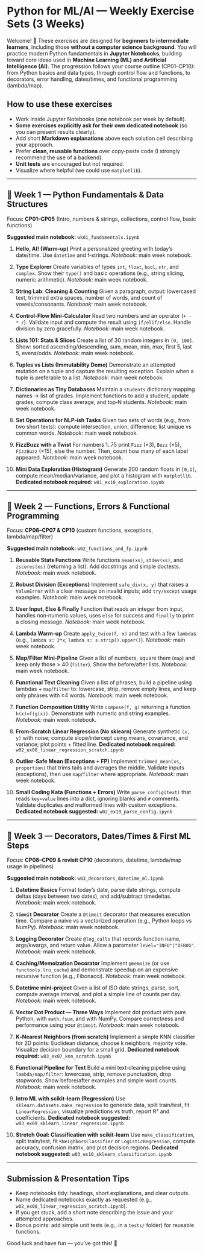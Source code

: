 # Python for ML/AI — Weekly Exercise Sets (3 Weeks)

Welcome! 👋 These exercises are designed for **beginners to intermediate learners**, including those **without a computer science background**. You will practice modern Python fundamentals in **Jupyter Notebooks**, building toward core ideas used in **Machine Learning (ML) and Artificial Intelligence (AI)**. The progression follows your course outline (CP01–CP10): from Python basics and data types, through control flow and functions, to decorators, error handling, dates/times, and functional programming (lambda/map).

## How to use these exercises

* Work inside Jupyter Notebooks (one notebook per week by default).
* **Some exercises explicitly ask for their own dedicated notebook** (so you can present results clearly).
* Add short **Markdown explanations** above each solution cell describing your approach.
* Prefer **clean, reusable functions** over copy‑paste code (I strongly recommend the use of a backend).
* **Unit tests** are encouraged but not required.
* Visualize where helpful (we could use `matplotlib`).

---

## 📅 Week 1 — Python Fundamentals & Data Structures

Focus: **CP01–CP05** (Intro, numbers & strings, collections, control flow, basic functions)

**Suggested main notebook:** `wk01_fundamentals.ipynb`

1. **Hello, AI! (Warm‑up)**
   Print a personalized greeting with today’s date/time. Use `datetime` and f‑strings.
   *Notebook:* main week notebook.

2. **Type Explorer**
   Create variables of types `int`, `float`, `bool`, `str`, and `complex`. Show their `type()` and basic operations (e.g., string slicing, numeric arithmetic).
   *Notebook:* main week notebook.

3. **String Lab: Cleaning & Counting**
   Given a paragraph, output: lowercased text, trimmed extra spaces, number of words, and count of vowels/consonants.
   *Notebook:* main week notebook.

4. **Control‑Flow Mini‑Calculator**
   Read two numbers and an operator (`+ - * /`). Validate input and compute the result using `if/elif/else`. Handle division by zero gracefully.
   *Notebook:* main week notebook.

5. **Lists 101: Stats & Slices**
   Create a list of 30 random integers in `[0, 100]`. Show: sorted ascending/descending, sum, mean, min, max, first 5, last 5, evens/odds.
   *Notebook:* main week notebook.

6. **Tuples vs Lists (Immutability Demo)**
   Demonstrate an attempted mutation on a tuple and capture the resulting exception. Explain when a tuple is preferable to a list.
   *Notebook:* main week notebook.

7. **Dictionaries as Tiny Databases**
   Maintain a `students` dictionary mapping names → list of grades. Implement functions to add a student, update grades, compute class average, and top‑N students.
   *Notebook:* main week notebook.

8. **Set Operations for NLP‑ish Tasks**
   Given two sets of words (e.g., from two short texts): compute intersection, union, difference; list unique vs common words.
   *Notebook:* main week notebook.

9. **FizzBuzz with a Twist**
   For numbers 1..75 print `Fizz` (×3), `Buzz` (×5), `FizzBuzz` (×15), else the number. Then, count how many of each label appeared.
   *Notebook:* main week notebook.

10. **Mini Data Exploration (Histogram)**
    Generate 200 random floats in `[0,1]`, compute mean/median/variance, and plot a histogram with `matplotlib`.
    **Dedicated notebook required:** `w01_ex10_exploration.ipynb`

---

## 📅 Week 2 — Functions, Errors & Functional Programming

Focus: **CP06–CP07 & CP10** (custom functions, exceptions, lambda/map/filter)

**Suggested main notebook:** `w02_functions_and_fp.ipynb`

1. **Reusable Stats Functions**
   Write functions `mean(xs)`, `stdev(xs)`, and `zscores(xs)` (returning a list). Add docstrings and simple doctests.
   *Notebook:* main week notebook.

2. **Robust Division (Exceptions)**
   Implement `safe_div(x, y)` that raises a `ValueError` with a clear message on invalid inputs; add `try/except` usage examples.
   *Notebook:* main week notebook.

3. **User Input, Else & Finally**
   Function that reads an integer from input, handles non‑numeric values, uses `else` for success and `finally` to print a closing message.
   *Notebook:* main week notebook.

4. **Lambda Warm‑up**
   Create `apply_twice(f, x)` and test with a few `lambda`s (e.g., `lambda x: 2*x`, `lambda s: s.strip().upper()`).
   *Notebook:* main week notebook.

5. **Map/Filter Mini‑Pipeline**
   Given a list of numbers, square them (`map`) and keep only those > 40 (`filter`). Show the before/after lists.
   *Notebook:* main week notebook.

6. **Functional Text Cleaning**
   Given a list of phrases, build a pipeline using lambdas + `map`/`filter` to: lowercase, strip, remove empty lines, and keep only phrases with ≥4 words.
   *Notebook:* main week notebook.

7. **Function Composition Utility**
   Write `compose(f, g)` returning a function `h(x)=f(g(x))`. Demonstrate with numeric and string examples.
   *Notebook:* main week notebook.

8. **From‑Scratch Linear Regression (No sklearn)**
   Generate synthetic `(x, y)` with noise; compute slope/intercept using means, covariance, and variance; plot points + fitted line.
   **Dedicated notebook required:** `w02_ex08_linear_regression_scratch.ipynb`

9. **Outlier‑Safe Mean (Exceptions + FP)**
   Implement `trimmed_mean(xs, proportion)` that trims tails and averages the middle. Validate inputs (exceptions), then use `map`/`filter` where appropriate.
   *Notebook:* main week notebook.

10. **Small Coding Kata (Functions + Errors)**
    Write `parse_config(text)` that reads `key=value` lines into a dict, ignoring blanks and `#` comments. Validate duplicates and malformed lines with custom exceptions.
    **Dedicated notebook suggested:** `w02_ex10_parse_config.ipynb`

---

## 📅 Week 3 — Decorators, Dates/Times & First ML Steps

Focus: **CP08–CP09 & revisit CP10** (decorators, datetime, lambda/map usage in pipelines)

**Suggested main notebook:** `w03_decorators_datetime_ml.ipynb`

1. **Datetime Basics**
   Format today’s date, parse date strings, compute deltas (days between two dates), and add/subtract timedeltas.
   *Notebook:* main week notebook.

2. **`timeit` Decorator**
   Create a `@timeit` decorator that measures execution time. Compare a naive vs a vectorized operation (e.g., Python loops vs NumPy).
   *Notebook:* main week notebook.

3. **Logging Decorator**
   Create `@log_calls` that records function name, args/kwargs, and return value. Allow a parameter `level="INFO"|"DEBUG"`.
   *Notebook:* main week notebook.

4. **Caching/Memoization Decorator**
   Implement `@memoize` (or use `functools.lru_cache`) and demonstrate speedup on an expensive recursive function (e.g., Fibonacci).
   *Notebook:* main week notebook.

5. **Datetime mini‑project**
   Given a list of ISO date strings, parse, sort, compute average interval, and plot a simple line of counts per day.
   *Notebook:* main week notebook.

6. **Vector Dot Product — Three Ways**
   Implement dot product with pure Python, with `math.fsum`, and with NumPy. Compare correctness and performance using your `@timeit`.
   *Notebook:* main week notebook.

7. **K‑Nearest Neighbors (from scratch)**
   Implement a simple KNN classifier for 2D points: Euclidean distance, choose k neighbors, majority vote. Visualize decision boundary for a small grid.
   **Dedicated notebook required:** `w03_ex07_knn_scratch.ipynb`

8. **Functional Pipeline for Text**
   Build a mini text‑cleaning pipeline using `lambda/map/filter`: lowercase, strip, remove punctuation, drop stopwords. Show before/after examples and simple word counts.
   *Notebook:* main week notebook.

9. **Intro ML with scikit‑learn (Regression)**
   Use `sklearn.datasets.make_regression` to generate data, split train/test, fit `LinearRegression`, visualize predictions vs truth, report R² and coefficients.
   **Dedicated notebook suggested:** `w03_ex09_sklearn_linear_regression.ipynb`

10. **Stretch Goal: Classification with scikit‑learn**
    Use `make_classification`, split train/test, fit `KNeighborsClassifier` or `LogisticRegression`, compute accuracy, confusion matrix, and plot decision regions.
    **Dedicated notebook suggested:** `w03_ex10_sklearn_classification.ipynb`

---

## Submission & Presentation Tips

* Keep notebooks tidy: headings, short explanations, and clear outputs.
* Name dedicated notebooks exactly as requested (e.g., `w02_ex08_linear_regression_scratch.ipynb`).
* If you get stuck, add a short note describing the issue and your attempted approaches.
* Bonus points: add simple unit tests (e.g., in a `tests/` folder) for reusable functions.

Good luck and have fun — you’ve got this! 🚀